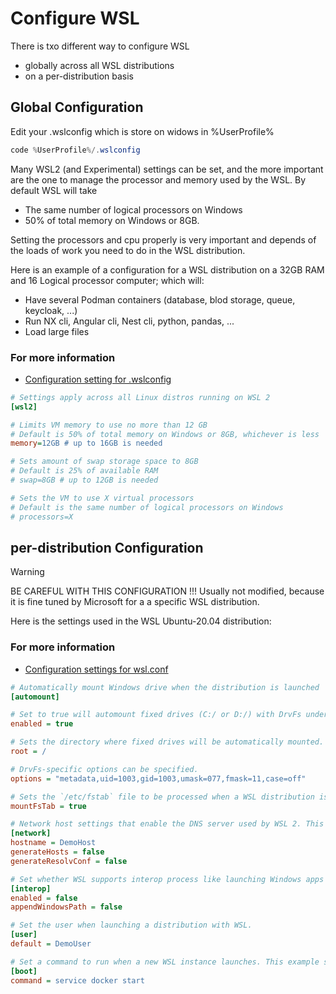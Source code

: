 # Configure WSL

There is txo different way to configure WSL

* globally across all WSL distributions
* on a per-distribution basis

## Global Configuration

Edit your .wslconfig which is store on widows in %UserProfile%

```PowerShell
code %UserProfile%/.wslconfig
```

Many WSL2 (and Experimental) settings can be set, and the more important are the one to manage the processor and memory used by the WSL.
By default WSL will take

* The same number of logical processors on Windows
* 50% of total memory on Windows or 8GB.

Setting the processors and cpu properly is very important and depends of the loads of work you need to do in the WSL distribution.

Here is an example of a configuration for a WSL distribution on a 32GB RAM and 16 Logical processor computer; which will:

* Have several Podman containers (database, blod storage, queue, keycloak, ...)
* Run NX cli, Angular cli, Nest cli, python, pandas, ...
* Load large files

### For more information

* [Configuration setting for .wslconfig](https://learn.microsoft.com/en-us/windows/wsl/wsl-config#configuration-setting-for-wslconfig)

```ini
# Settings apply across all Linux distros running on WSL 2
[wsl2]

# Limits VM memory to use no more than 12 GB
# Default is 50% of total memory on Windows or 8GB, whichever is less
memory=12GB # up to 16GB is needed

# Sets amount of swap storage space to 8GB
# Default is 25% of available RAM
# swap=8GB # up to 12GB is needed

# Sets the VM to use X virtual processors
# Default is the same number of logical processors on Windows
# processors=X
```

## per-distribution Configuration

> [!WARNING]
> BE CAREFUL WITH THIS CONFIGURATION !!!
> Usually not modified, because it is fine tuned by Microsoft for a a specific WSL distribution.

Here is the settings used in the WSL Ubuntu-20.04 distribution:

### For more information

* [Configuration settings for wsl.conf](https://learn.microsoft.com/en-us/windows/wsl/wsl-config#configuration-settings-for-wslconf)

```ini
# Automatically mount Windows drive when the distribution is launched
[automount]

# Set to true will automount fixed drives (C:/ or D:/) with DrvFs under the root directory set above. Set to false means drives won't be mounted automatically, but need to be mounted manually or with fstab.
enabled = true

# Sets the directory where fixed drives will be automatically mounted. This example changes the mount location, so your C-drive would be /c, rather than the default /mnt/c. 
root = /

# DrvFs-specific options can be specified.  
options = "metadata,uid=1003,gid=1003,umask=077,fmask=11,case=off"

# Sets the `/etc/fstab` file to be processed when a WSL distribution is launched.
mountFsTab = true

# Network host settings that enable the DNS server used by WSL 2. This example changes the hostname, sets generateHosts to false, preventing WSL from the default behavior of auto-generating /etc/hosts, and sets generateResolvConf to false, preventing WSL from auto-generating /etc/resolv.conf, so that you can create your own (ie. nameserver 1.1.1.1).
[network]
hostname = DemoHost
generateHosts = false
generateResolvConf = false

# Set whether WSL supports interop process like launching Windows apps and adding path variables. Setting these to false will block the launch of Windows processes and block adding $PATH environment variables.
[interop]
enabled = false
appendWindowsPath = false

# Set the user when launching a distribution with WSL.
[user]
default = DemoUser

# Set a command to run when a new WSL instance launches. This example starts the Docker container service.
[boot]
command = service docker start
```
